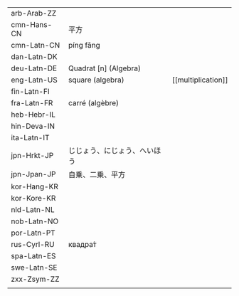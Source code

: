 | | | |
|-|-|-|
| arb-Arab-ZZ |  |  |
| cmn-Hans-CN | 平方 |  |
| cmn-Latn-CN | píng fāng |  |
| dan-Latn-DK |  |  |
| deu-Latn-DE | Quadrat [n] (Algebra) |  |
| eng-Latn-US | square (algebra) | [[multiplication]] |
| fin-Latn-FI |  |  |
| fra-Latn-FR | carré (algèbre) |  |
| heb-Hebr-IL |  |  |
| hin-Deva-IN |  |  |
| ita-Latn-IT |  |  |
| jpn-Hrkt-JP | じじょう、にじょう、へいほう |  |
| jpn-Jpan-JP | 自乗、二乗、平方 |  |
| kor-Hang-KR |  |  |
| kor-Kore-KR |  |  |
| nld-Latn-NL |  |  |
| nob-Latn-NO |  |  |
| por-Latn-PT |  |  |
| rus-Cyrl-RU | квадра́т |  |
| spa-Latn-ES |  |  |
| swe-Latn-SE |  |  |
| zxx-Zsym-ZZ |  |  |
|  |  |  |
